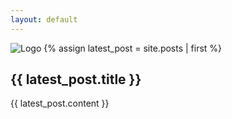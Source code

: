 ```yaml
---
layout: default
---
```


<div class="home">

  <!-- Add the logo image here -->
  <img src="{{ 'assets/images/lw-logo.png' | relative_url }}" alt="Logo" class="logo">
  <!-- p>{{ site.description }}</p -->
  {% assign latest_post = site.posts | first %}
  <article>
    <h2>{{ latest_post.title }}</h2>
    <div class="post-content">
      {{ latest_post.content }}
    </div>
  </article>
</div>

